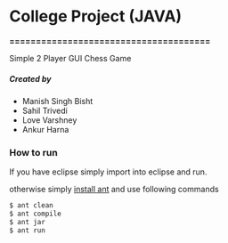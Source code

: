 # College Project (JAVA)
**======================================**

Simple 2 Player GUI Chess Game

##### Created by 
- Manish Singh Bisht
- Sahil Trivedi
- Love Varshney
- Ankur Harna

### How to run

If you have eclipse simply import into eclipse and run.

otherwise simply [install ant](http://ant.apache.org/manual/install.html) and use following commands 
```sh
$ ant clean
$ ant compile
$ ant jar 
$ ant run
```
